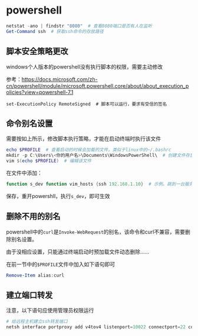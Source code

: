 # powershell

``` powershell
netstat -ano | findstr "8080"  # 查看8080端口是否有人在监听
Get-Command ssh  # 获取ssh命令的存放路径
```

## 脚本安全策略更改

windows个人版本的powershell没有执行脚本的权限，需要主动修改

参考：https://docs.microsoft.com/zh-cn/powershell/module/microsoft.powershell.core/about/about_execution_policies?view=powershell-7.1

```
set-ExecutionPolicy RemoteSigned  # 脚本可以运行，要求有受信的签名
```

## 命令别名设置

需要按如上所示，修改脚本执行策略，才能在启动终端时执行该文件

``` powershell
echo $PROFILE  # 查看启动的时候会加载的文件，类似于linux中的~/.bashrc
mkdir -p C:\Users\<你的用户名>\Documents\WindowsPowerShell\  # 创建文件存放的文件夹，避免因为文件夹不存在而创建文件失败
vim $(echo $PROFILE)  # 编辑该文件
```

在文件中添加：

``` ps1
function s_dev function vim_hosts {ssh 192.168.1.10}  # 示例。跳到一台服务器上。
```

保存，重开powershll，执行`s_dev`，即可生效

## 删除不用的别名

powershell中的`curl`是`Invoke-WebRequest`的别名，该命令和curl不兼容，需要删除别名设置。

由于没相应设置，只能通过终端启动时预加载文件动态删除……

在前一节中的`$PROFILE`文件中加入如下语句即可

``` powershell
Remove-Item alias:curl
```

## 建立端口转发

注意，以下语句应使用管理员权限运行

``` powershell
# 给远程主机建立ssh转发端口
netsh interface portproxy add v4tov4 listenport=10022 connectport=22 connectaddress=192.168.1.12
```

